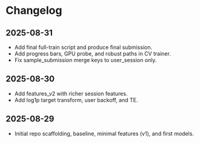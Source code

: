 # Changelog

## 2025-08-31
- Add final full-train script and produce final submission.
- Add progress bars, GPU probe, and robust paths in CV trainer.
- Fix sample_submission merge keys to user_session only.

## 2025-08-30
- Add features_v2 with richer session features.
- Add log1p target transform, user backoff, and TE.

## 2025-08-29
- Initial repo scaffolding, baseline, minimal features (v1), and first models.
